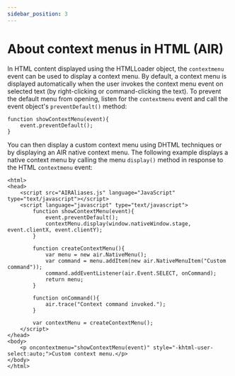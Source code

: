 ```yaml
---
sidebar_position: 3
---
```


# About context menus in HTML (AIR)

In HTML content displayed using the HTMLLoader object, the `contextmenu` event
can be used to display a context menu. By default, a context menu is displayed
automatically when the user invokes the context menu event on selected text (by
right-clicking or command-clicking the text). To prevent the default menu from
opening, listen for the `contextmenu` event and call the event object's
`preventDefault()` method:

```
function showContextMenu(event){
	event.preventDefault();
}
```

You can then display a custom context menu using DHTML techniques or by
displaying an AIR native context menu. The following example displays a native
context menu by calling the menu `display()` method in response to the HTML
`contextmenu` event:

```
<html>
<head>
	<script src="AIRAliases.js" language="JavaScript" type="text/javascript"></script>
	<script language="javascript" type="text/javascript">
		function showContextMenu(event){
			event.preventDefault();
			contextMenu.display(window.nativeWindow.stage, event.clientX, event.clientY);
		}

		function createContextMenu(){
			var menu = new air.NativeMenu();
			var command = menu.addItem(new air.NativeMenuItem("Custom command"));
			command.addEventListener(air.Event.SELECT, onCommand);
			return menu;
		}

		function onCommand(){
			air.trace("Context command invoked.");
		}

		var contextMenu = createContextMenu();
	</script>
</head>
<body>
	<p oncontextmenu="showContextMenu(event)" style="-khtml-user-select:auto;">Custom context menu.</p>
</body>
</html>
```
